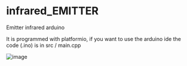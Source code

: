 # infrared_EMITTER
Emitter infrared arduino

It is programmed with platformio, if you want to use the arduino ide the code (.ino) is in src / main.cpp


![image](https://user-images.githubusercontent.com/93759057/140579501-58a5efe8-3d4a-4e6a-b623-7bcd78a1376e.png)
